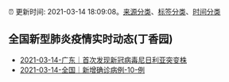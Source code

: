 :alarm_clock: 更新时间: 2021-03-14 18:09:08。[来源分类](../README.md)、[标签分类](../TAGS.md)、[时间分类](../TIMELINE.md)

## 全国新型肺炎疫情实时动态(丁香园)




- [2021-03-14-广东｜首次发现新冠病毒尼日利亚突变株](http://app.cctv.com/special/cportal/detail/arti/index.html?id=ArtiSX7OB7pX45knSFig0jb5210314&isfromapp=1) 
- [2021-03-14-全国｜新增确诊病例-10-例](http://app.cctv.com/special/cportal/detail/arti/index.html?id=ArtinUq8WCblfoJCtGQSVggh210314&isfromapp=1) 